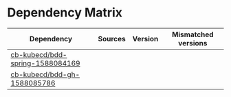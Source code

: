 # Dependency Matrix

Dependency | Sources | Version | Mismatched versions
---------- | ------- | ------- | -------------------
[cb-kubecd/bdd-spring-1588084169](https://github.com/cb-kubecd/bdd-spring-1588084169.git) |  | []() | 
[cb-kubecd/bdd-gh-1588085786](https://github.com/cb-kubecd/bdd-gh-1588085786.git) |  | []() | 
